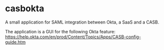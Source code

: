 # casbokta
A small application for SAML integration between Okta, a SaaS and a CASB.

The application is a GUI for the following Okta feature: <br />
https://help.okta.com/en/prod/Content/Topics/Apps/CASB-config-guide.htm
